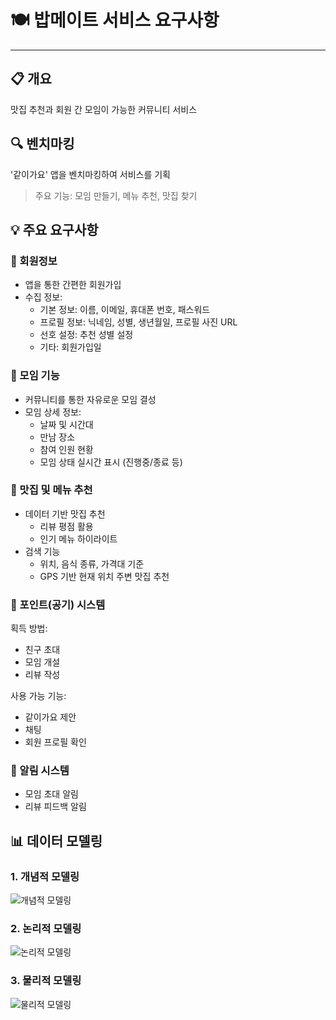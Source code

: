 # 🍽️ 밥메이트 서비스 요구사항
---

## 📋 개요 
맛집 추천과 회원 간 모임이 가능한 커뮤니티 서비스

## 🔍 벤치마킹
'같이가요' 앱을 벤치마킹하여 서비스를 기획
> 주요 기능: 모임 만들기, 메뉴 추천, 맛집 찾기

## 💡 주요 요구사항

### 👤 회원정보
- 앱을 통한 간편한 회원가입
- 수집 정보:
  - 기본 정보: 이름, 이메일, 휴대폰 번호, 패스워드
  - 프로필 정보: 닉네임, 성별, 생년월일, 프로필 사진 URL
  - 선호 설정: 추천 성별 설정
  - 기타: 회원가입일

### 👥 모임 기능
- 커뮤니티를 통한 자유로운 모임 결성
- 모임 상세 정보:
  - 날짜 및 시간대
  - 만남 장소
  - 참여 인원 현황
  - 모임 상태 실시간 표시 (진행중/종료 등)

### 🍜 맛집 및 메뉴 추천
- 데이터 기반 맛집 추천
  - 리뷰 평점 활용
  - 인기 메뉴 하이라이트
- 검색 기능
  - 위치, 음식 종류, 가격대 기준
  - GPS 기반 현재 위치 주변 맛집 추천

### 💫 포인트(공기) 시스템
획득 방법:
- 친구 초대
- 모임 개설
- 리뷰 작성

사용 가능 기능:
- 같이가요 제안
- 채팅
- 회원 프로필 확인

### 🔔 알림 시스템
- 모임 초대 알림
- 리뷰 피드백 알림

## 📊 데이터 모델링

### 1. 개념적 모델링
![개념적 모델링](https://prod-files-secure.s3.us-west-2.amazonaws.com/03086bcf-a036-4692-83ad-d1123cd1f0d0/27b849ac-8dc9-4bff-ab93-0ab8620c0f4d/image.png)

### 2. 논리적 모델링
![논리적 모델링](https://prod-files-secure.s3.us-west-2.amazonaws.com/03086bcf-a036-4692-83ad-d1123cd1f0d0/b0daec02-4d57-4c13-b298-e624e1a67569/image.png)

### 3. 물리적 모델링
![물리적 모델링](https://prod-files-secure.s3.us-west-2.amazonaws.com/03086bcf-a036-4692-83ad-d1123cd1f0d0/93a258ff-5feb-4f42-816e-84b336ab2064/image.png)

